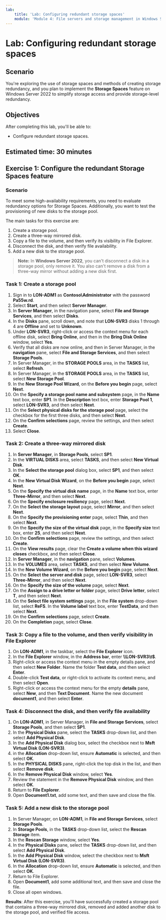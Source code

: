 ```yaml
---
lab:
    title: 'Lab: Configuring redundant storage spaces'
    module: 'Module 4: File servers and storage management in Windows Server'
---
```


# Lab: Configuring redundant storage spaces

## Scenario

You're exploring the use of storage spaces and methods of creating storage redundancy, and you plan to implement the **Storage Spaces** feature on Windows Server 2022 to simplify storage access and provide storage-level redundancy.

## Objectives

After completing this lab, you'll be able to:

- Configure redundant storage spaces.

## Estimated time: 30 minutes

## Exercise 1: Configure the redundant Storage Spaces feature

### Scenario

To meet some high-availability requirements, you need to evaluate redundancy options for Storage Spaces. Additionally, you want to test the provisioning of new disks to the storage pool.

The main tasks for this exercise are:

1. Create a storage pool.
2. Create a three-way mirrored disk.
3. Copy a file to the volume, and then verify its visibility in File Explorer.
4. Disconnect the disk, and then verify file availability.
5. Add a new disk to the storage pool.

> **Note:** In **Windows Server 2022**, you can't disconnect a disk in a storage pool, only remove it. You also can't remove a disk from a three-way mirror without adding a new disk first.

### Task 1: Create a storage pool

1. Sign in to **LON-ADM1** as **Contoso\\Administrator** with the password **Pa55w.rd**.
2. Select **Start**, and then select **Server Manager**.
3. In **Server Manager**, in the navigation pane, select **File and Storage Services**, and then select **Disks**.
4. In the **Disks** pane, scroll down, and note that **LON-SVR3** disks 1 through 4 are **Offline** and set to **Unknown**.
5. Under **LON-SVR3**, right-click or access the context menu for each offline disk, select **Bring Online**, and then in the **Bring Disk Online** window, select **Yes**.
6. Verify that all disks are now online, and then in Server Manager, in the **navigation** pane, select **File and Storage Services**, and then select **Storage Pools**.
7. In Server Manager, in the **STORAGE POOLS** area, in the **TASKS** list, select **Refresh**.
8. In Server Manager, in the **STORAGE POOLS** area, in the **TASKS** list, select **New Storage Pool**.
9. In the **New Storage Pool Wizard**, on the **Before you begin** page, select **Next**.
10. On the **Specify a storage pool name and subsystem** page, in the **Name** text box, enter **SP1**. In the **Description** text box, enter **Storage Pool 1**, select **LON-SVR3**, and then select **Next**.
11. On the **Select physical disks for the storage pool** page, select the checkbox for the first three disks, and then select **Next**.
12. On the **Confirm selections** page, review the settings, and then select **Create**.
13. Select **Close**.

### Task 2: Create a three-way mirrored disk

1. In **Server Manager**, in **Storage Pools**, select **SP1**.
2. In the **VIRTUAL DISKS** area, select **TASKS**, and then select **New Virtual Disk**.
3. In the **Select the storage pool** dialog box, select **SP1**, and then select **OK**.
4. In the **New Virtual Disk Wizard**, on the **Before you begin** page, select **Next**.
5. On the **Specify the virtual disk name** page, in the **Name** text box, enter **Three-Mirror**, and then select **Next**.
6. On the **Specify enclosure resiliency** page, select **Next**.
7. On the **Select the storage layout** page, select **Mirror**, and then select **Next**.
8. On the **Specify the provisioning enter** page, select **Thin**, and then select **Next**.
9. On the **Specify the size of the virtual disk** page, in the **Specify size** text box, enter **25**, and then select **Next**.
10. On the **Confirm selections** page, review the settings, and then select **Create**.
11. On the **View results** page, clear the **Create a volume when this wizard closes** checkbox, and then select **Close**.
12. In **Server Manager**, in the **navigation** pane, select **Volumes**.
13. In the **VOLUMES** area, select **TASKS**, and then select **New Volume**.
14. In the **New Volume Wizard**, on the **Before you begin** page, select **Next**.
15. On the **Select the server and disk** page, select **LON-SVR3**, select **Three-Mirror**, and then select **Next**.
16. On the **Specify the size of the volume** page, select **Next**.
17. On the **Assign to a drive letter or folder** page, select **Drive letter**, select **T**, and then select **Next**.
18. On the **Select file system settings** page, in the **File system** drop-down list, select **ReFS**. In the **Volume label** text box, enter **TestData**, and then select **Next**.
19. On the **Confirm selections** page, select **Create**.
20. On the **Completion** page, select **Close**.

### Task 3: Copy a file to the volume, and then verify visibility in File Explorer

1. On **LON-ADM1**, in the taskbar, select the **File Explorer** icon.
2. In the **File Explorer** window, in the **Address bar**, enter **\\\\LON-SVR3\t$**.
3. Right-click or access the context menu in the empty details pane, and then select **New Folder**. Name the folder **Test data**, and then select **Enter**.
4. Double-click **Test data**, or right-click to activate its context menu, and then select **Open**.
5. Right-click or access the context menu for the empty **details** pane, select **New**, and then **Text Document**. Name the new document **document1**, and then select **Enter**.

### Task 4: Disconnect the disk, and then verify file availability

1. On **LON-ADM1**, in Server Manager, in **File and Storage Services**, select **Storage Pools**, and then select **SP1**.
2. In the **Physical Disks** pane, select the **TASKS** drop-down list, and then select **Add Physical Disk**.
3. In the **Add Physical Disk** dialog box, select the checkbox next to **Msft Virtual Disk (LON-SVR3)**.
4. in the **Allocation** drop-down list, ensure **Automatic** is selected, and then select **OK**.
5. In the **PHYSICAL DISKS** pane, right-click the top disk in the list, and then select **Remove disk**.
6. In the **Remove Physical Disk** window, select **Yes**.
7. Review the statement in the **Remove Physical Disk** window, and then select **OK**.
8. Return to **File Explorer**.
9. Open **Document1.txt**, add some text, and then save and close the file.

### Task 5: Add a new disk to the storage pool

1. In Server Manager, on **LON-ADM1**, in **File and Storage Services**, select **Storage Pools**.
2. In **Storage Pools**, in the **TASKS** drop-down list, select the **Rescan Storage** item.
3. In the **Rescan Storage** window, select **Yes**.
4. In the **Physical Disks** pane, select the **TASKS** drop-down list, and then select **Add Physical Disk**.
5. In the **Add Physical Disk** window, select the checkbox next to **Msft Virtual Disk (LON-SVR3)**.
6. In the **Allocation** drop-down list, ensure **Automatic** is selected, and then select **OK**.
7. Return to File Explorer.
8. Open **Document1**, add some additional text, and then save and close the file.
9. Close all open windows.

**Results**: After this exercise, you'll have successfully created a storage pool that contains a three-way mirrored disk, removed and added another disk to the storage pool, and verified file access.
